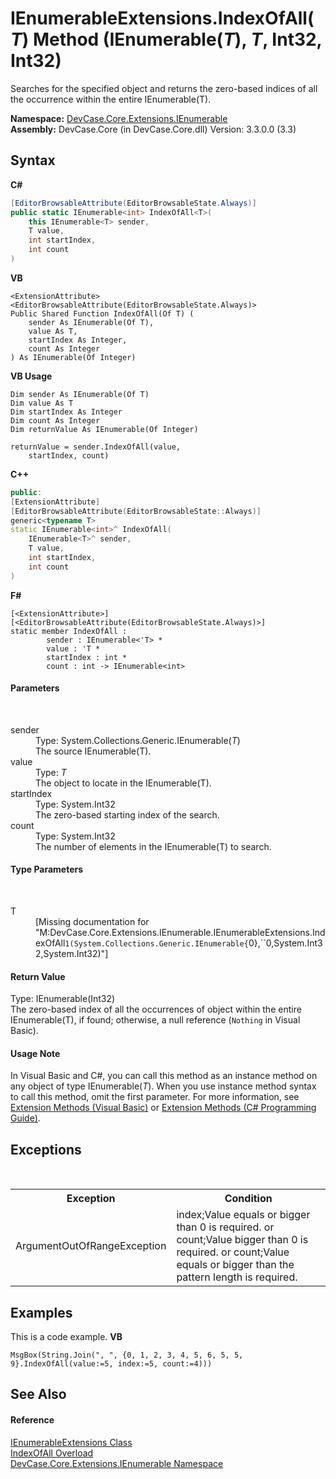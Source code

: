 # IEnumerableExtensions.IndexOfAll(*T*) Method (IEnumerable(*T*), *T*, Int32, Int32)
 

Searches for the specified object and returns the zero-based indices of all the occurrence within the entire IEnumerable(T).

**Namespace:**&nbsp;<a href="N_DevCase_Core_Extensions_IEnumerable">DevCase.Core.Extensions.IEnumerable</a><br />**Assembly:**&nbsp;DevCase.Core (in DevCase.Core.dll) Version: 3.3.0.0 (3.3)

## Syntax

**C#**<br />
``` C#
[EditorBrowsableAttribute(EditorBrowsableState.Always)]
public static IEnumerable<int> IndexOfAll<T>(
	this IEnumerable<T> sender,
	T value,
	int startIndex,
	int count
)

```

**VB**<br />
``` VB
<ExtensionAttribute>
<EditorBrowsableAttribute(EditorBrowsableState.Always)>
Public Shared Function IndexOfAll(Of T) ( 
	sender As IEnumerable(Of T),
	value As T,
	startIndex As Integer,
	count As Integer
) As IEnumerable(Of Integer)
```

**VB Usage**<br />
``` VB Usage
Dim sender As IEnumerable(Of T)
Dim value As T
Dim startIndex As Integer
Dim count As Integer
Dim returnValue As IEnumerable(Of Integer)

returnValue = sender.IndexOfAll(value, 
	startIndex, count)
```

**C++**<br />
``` C++
public:
[ExtensionAttribute]
[EditorBrowsableAttribute(EditorBrowsableState::Always)]
generic<typename T>
static IEnumerable<int>^ IndexOfAll(
	IEnumerable<T>^ sender, 
	T value, 
	int startIndex, 
	int count
)
```

**F#**<br />
``` F#
[<ExtensionAttribute>]
[<EditorBrowsableAttribute(EditorBrowsableState.Always)>]
static member IndexOfAll : 
        sender : IEnumerable<'T> * 
        value : 'T * 
        startIndex : int * 
        count : int -> IEnumerable<int> 

```


#### Parameters
&nbsp;<dl><dt>sender</dt><dd>Type: System.Collections.Generic.IEnumerable(*T*)<br />The source IEnumerable(T).</dd><dt>value</dt><dd>Type: *T*<br />The object to locate in the IEnumerable(T).</dd><dt>startIndex</dt><dd>Type: System.Int32<br />The zero-based starting index of the search.</dd><dt>count</dt><dd>Type: System.Int32<br />The number of elements in the IEnumerable(T) to search.</dd></dl>

#### Type Parameters
&nbsp;<dl><dt>T</dt><dd>\[Missing <typeparam name="T"/> documentation for "M:DevCase.Core.Extensions.IEnumerable.IEnumerableExtensions.IndexOfAll``1(System.Collections.Generic.IEnumerable{``0},``0,System.Int32,System.Int32)"\]</dd></dl>

#### Return Value
Type: IEnumerable(Int32)<br />The zero-based index of all the occurrences of object within the entire IEnumerable(T), if found; otherwise, a null reference (`Nothing` in Visual Basic).

#### Usage Note
In Visual Basic and C#, you can call this method as an instance method on any object of type IEnumerable(*T*). When you use instance method syntax to call this method, omit the first parameter. For more information, see <a href="https://docs.microsoft.com/dotnet/visual-basic/programming-guide/language-features/procedures/extension-methods">Extension Methods (Visual Basic)</a> or <a href="https://docs.microsoft.com/dotnet/csharp/programming-guide/classes-and-structs/extension-methods">Extension Methods (C# Programming Guide)</a>.

## Exceptions
&nbsp;<table><tr><th>Exception</th><th>Condition</th></tr><tr><td>ArgumentOutOfRangeException</td><td>index;Value equals or bigger than 0 is required. or count;Value bigger than 0 is required. or count;Value equals or bigger than the pattern length is required.</td></tr></table>

## Examples
This is a code example. 
**VB**<br />
``` VB
MsgBox(String.Join(", ", {0, 1, 2, 3, 4, 5, 6, 5, 5, 9}.IndexOfAll(value:=5, index:=5, count:=4)))
```


## See Also


#### Reference
<a href="T_DevCase_Core_Extensions_IEnumerable_IEnumerableExtensions">IEnumerableExtensions Class</a><br /><a href="Overload_DevCase_Core_Extensions_IEnumerable_IEnumerableExtensions_IndexOfAll">IndexOfAll Overload</a><br /><a href="N_DevCase_Core_Extensions_IEnumerable">DevCase.Core.Extensions.IEnumerable Namespace</a><br />